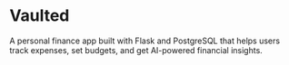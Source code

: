 # Vaulted 

A personal finance app built with Flask and PostgreSQL that helps users track expenses, set budgets, and get AI-powered financial insights.


